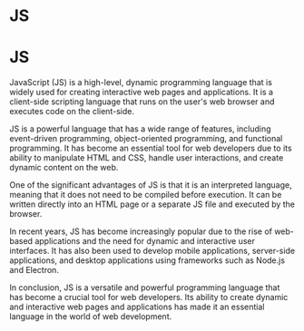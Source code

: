 # JS

# JS

JavaScript (JS) is a high-level, dynamic programming language that is widely used for creating interactive web pages and applications. It is a client-side scripting language that runs on the user's web browser and executes code on the client-side.

JS is a powerful language that has a wide range of features, including event-driven programming, object-oriented programming, and functional programming. It has become an essential tool for web developers due to its ability to manipulate HTML and CSS, handle user interactions, and create dynamic content on the web.

One of the significant advantages of JS is that it is an interpreted language, meaning that it does not need to be compiled before execution. It can be written directly into an HTML page or a separate JS file and executed by the browser.

In recent years, JS has become increasingly popular due to the rise of web-based applications and the need for dynamic and interactive user interfaces. It has also been used to develop mobile applications, server-side applications, and desktop applications using frameworks such as Node.js and Electron.

In conclusion, JS is a versatile and powerful programming language that has become a crucial tool for web developers. Its ability to create dynamic and interactive web pages and applications has made it an essential language in the world of web development.